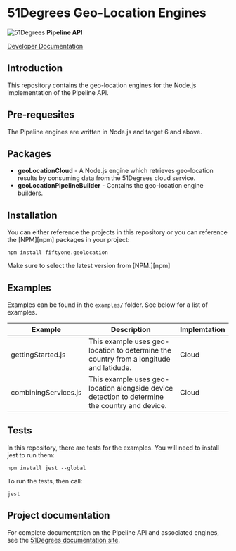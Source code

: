 # 51Degrees Geo-Location Engines

![51Degrees](https://51degrees.com/DesktopModules/FiftyOne/Distributor/Logo.ashx?utm_source=github&utm_medium=repository&utm_content=readme_main&utm_campaign=node-open-source "Data rewards the curious") **Pipeline API**

[Developer Documentation](https://docs.51degrees.com?utm_source=github&utm_medium=repository&utm_content=documentation&utm_campaign=node-open-source "developer documentation")

## Introduction

This repository contains the geo-location engines for the Node.js implementation of the Pipeline API.

## Pre-requesites

The Pipeline engines are written in Node.js and target 6 and above.

## Packages
- **geoLocationCloud** - A Node.js engine which retrieves geo-location results by consuming data from the 51Degrees cloud service.
- **geoLocationPipelineBuilder** - Contains the geo-location engine builders.

## Installation

You can either reference the projects in this repository or you can reference the [NPM][npm] packages in your project:

```
npm install fiftyone.geolocation
```

Make sure to select the latest version from [NPM.][npm]

## Examples

Examples can be found in the `examples/` folder. See below for a list of examples.

|Example|Description|Implemtation|
|-------|-----------|------------|
|gettingStarted.js|This example uses geo-location to determine the country from a longitude and latidude.|Cloud|
|combiningServices.js|This example uses geo-location alongside device detection to determine the country and device.|Cloud|

## Tests

In this repository, there are tests for the examples. 
You will need to install jest to run them:

`npm install jest --global`

To run the tests, then call:

`jest`

## Project documentation

For complete documentation on the Pipeline API and associated engines, see the [51Degrees documentation site][Documentation].

[Documentation]: https://docs.51degrees.com
[nuget]: https://www.npmjs.com/package/fiftyone.geolocation